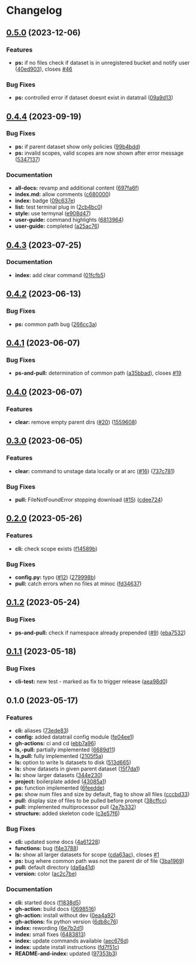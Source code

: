 # Changelog

## [0.5.0](https://github.com/CHIMEFRB/datatrail-cli/compare/v0.4.4...v0.5.0) (2023-12-06)


### Features

* **ps:** if no files check if dataset is in unregistered bucket and notify user ([40ed903](https://github.com/CHIMEFRB/datatrail-cli/commit/40ed903623a4ec9fd4043b4d1863626303830a54)), closes [#46](https://github.com/CHIMEFRB/datatrail-cli/issues/46)


### Bug Fixes

* **ps:** controlled error if dataset doesnt exist in datatrail ([09a9d13](https://github.com/CHIMEFRB/datatrail-cli/commit/09a9d13a879971b65902ea19c3b2cda8ce7289de))

## [0.4.4](https://github.com/CHIMEFRB/datatrail-cli/compare/v0.4.3...v0.4.4) (2023-09-19)


### Bug Fixes

* **ps:** if parent dataset show only policies ([99b4bdd](https://github.com/CHIMEFRB/datatrail-cli/commit/99b4bddfbb788f6617dce408342232e0aa411156))
* **ps:** invalid scopes, valid scopes are now shown after error message ([5347137](https://github.com/CHIMEFRB/datatrail-cli/commit/534713782fe5105055506d55f1f43c51c110a4b4))


### Documentation

* **all-docs:** revamp and additional content ([697fa6f](https://github.com/CHIMEFRB/datatrail-cli/commit/697fa6f2d2e150414c034c9d45a461808cd87381))
* **index.md:** allow comments ([c680000](https://github.com/CHIMEFRB/datatrail-cli/commit/c6800007925c5794a5f7c29a63934c904cdaea07))
* **index:** badge ([09c637e](https://github.com/CHIMEFRB/datatrail-cli/commit/09c637eea007d0176a0ca0abe7524ca9f5c8a667))
* **list:** test terminal plug in ([2cb4bc0](https://github.com/CHIMEFRB/datatrail-cli/commit/2cb4bc00ae89bdd1a7321ca2bd887da556225641))
* **style:** use termynal ([e908d47](https://github.com/CHIMEFRB/datatrail-cli/commit/e908d4786e63972bef9f712b6c740088c8ac7906))
* **user-guide:** command highlights ([6813964](https://github.com/CHIMEFRB/datatrail-cli/commit/6813964e361391a8cbd4558b7c9bcda32c42cd7c))
* **user-guide:** completed ([a25ac76](https://github.com/CHIMEFRB/datatrail-cli/commit/a25ac767f8fee8bb22d100358481090c186f8e1f))

## [0.4.3](https://github.com/CHIMEFRB/datatrail-cli/compare/v0.4.2...v0.4.3) (2023-07-25)


### Documentation

* **index:** add clear command ([01fcfb5](https://github.com/CHIMEFRB/datatrail-cli/commit/01fcfb5df89a8c567f743c26cc2342ccad93c632))

## [0.4.2](https://github.com/CHIMEFRB/datatrail-cli/compare/v0.4.1...v0.4.2) (2023-06-13)


### Bug Fixes

* **ps:** common path bug ([266cc3a](https://github.com/CHIMEFRB/datatrail-cli/commit/266cc3af3d3c397e83c9e18bad39ea5178b191f8))

## [0.4.1](https://github.com/CHIMEFRB/datatrail-cli/compare/v0.4.0...v0.4.1) (2023-06-07)


### Bug Fixes

* **ps-and-pull:** determination of common path ([a35bbad](https://github.com/CHIMEFRB/datatrail-cli/commit/a35bbad705b9702812281539516e2c7081a9516e)), closes [#19](https://github.com/CHIMEFRB/datatrail-cli/issues/19)

## [0.4.0](https://github.com/CHIMEFRB/datatrail-cli/compare/v0.3.0...v0.4.0) (2023-06-07)


### Features

* **clear:** remove empty parent dirs ([#20](https://github.com/CHIMEFRB/datatrail-cli/issues/20)) ([1559608](https://github.com/CHIMEFRB/datatrail-cli/commit/1559608de9d18d1b16a069c5b6b8136afb388fab))

## [0.3.0](https://github.com/CHIMEFRB/datatrail-cli/compare/v0.2.0...v0.3.0) (2023-06-05)


### Features

* **clear:** command to unstage data locally or at arc ([#16](https://github.com/CHIMEFRB/datatrail-cli/issues/16)) ([737c781](https://github.com/CHIMEFRB/datatrail-cli/commit/737c7811a6112a46e842bc135d94d035a9bf301f))


### Bug Fixes

* **pull:** FileNotFoundError stopping download ([#15](https://github.com/CHIMEFRB/datatrail-cli/issues/15)) ([cdee724](https://github.com/CHIMEFRB/datatrail-cli/commit/cdee7248d28a94c8bd4cabe3df9c93a337342dd3))

## [0.2.0](https://github.com/CHIMEFRB/datatrail-cli/compare/v0.1.2...v0.2.0) (2023-05-26)


### Features

* **cli:** check scope exists ([f14589b](https://github.com/CHIMEFRB/datatrail-cli/commit/f14589bc539ec3448348d1d6bc9b1b32d864d7ea))


### Bug Fixes

* **config.py:** typo ([#12](https://github.com/CHIMEFRB/datatrail-cli/issues/12)) ([279998b](https://github.com/CHIMEFRB/datatrail-cli/commit/279998bbc5a4c5bd9922db59b159a38fbfdade8b))
* **pull:** catch errors when no files at minoc ([fd34637](https://github.com/CHIMEFRB/datatrail-cli/commit/fd346373a3cdab93d0532a82cef5a8a04940aea7))

## [0.1.2](https://github.com/CHIMEFRB/datatrail-cli/compare/v0.1.1...v0.1.2) (2023-05-24)


### Bug Fixes

* **ps-and-pull:** check if namespace already prepended ([#9](https://github.com/CHIMEFRB/datatrail-cli/issues/9)) ([eba7532](https://github.com/CHIMEFRB/datatrail-cli/commit/eba7532f3a2c23854a62842f3ce54246916e0d6b))

## [0.1.1](https://github.com/CHIMEFRB/datatrail-cli/compare/v0.1.0...v0.1.1) (2023-05-18)


### Bug Fixes

* **cli-test:** new test - marked as fix to trigger release ([aea98d0](https://github.com/CHIMEFRB/datatrail-cli/commit/aea98d07f63ee17f6d5b4acd396ea32e3aefbd11))

## 0.1.0 (2023-05-17)


### Features

* **cli:** aliases ([73ede83](https://github.com/CHIMEFRB/datatrail-cli/commit/73ede838133b54ef0ba8f45eda453547d601a180))
* **config:** added datatrail config module ([fe04ee1](https://github.com/CHIMEFRB/datatrail-cli/commit/fe04ee1af77e3d416c103e9ef73a7d79a4b616d5))
* **gh-actions:** ci and cd ([ebb7a96](https://github.com/CHIMEFRB/datatrail-cli/commit/ebb7a966836d2a4f57287191b9396d9b72cb3cfe))
* **ls,-pull:** partially implemented ([6689d11](https://github.com/CHIMEFRB/datatrail-cli/commit/6689d119782d1e251935050c508fb14969ff33d2))
* **ls,pull:** fully implemented ([2105f5a](https://github.com/CHIMEFRB/datatrail-cli/commit/2105f5a86dc42a0618903d0e315bc6490fd633ed))
* **ls:** option to write ls datasets to disk ([513d665](https://github.com/CHIMEFRB/datatrail-cli/commit/513d665a843bb4aa1f6f92e54ab020ee4f1477ab))
* **ls:** show datasets in given parent dataset ([15f7da1](https://github.com/CHIMEFRB/datatrail-cli/commit/15f7da1aa76a2a0c75f9229e445f96886b353a1f))
* **ls:** show larger datasets ([344e230](https://github.com/CHIMEFRB/datatrail-cli/commit/344e230f9798ad8a27752431bfd70f73370488f8))
* **project:** boilerplate added ([43085a1](https://github.com/CHIMEFRB/datatrail-cli/commit/43085a15789c2045ea41bca9aa89c26c26182019))
* **ps:** function implemented ([6feedde](https://github.com/CHIMEFRB/datatrail-cli/commit/6feedde08b0dddc3c9b43aba17999e681a2c6b1e))
* **ps:** show num files and size by default, flag to show all files ([cccbd33](https://github.com/CHIMEFRB/datatrail-cli/commit/cccbd3337289699f80112edff612abf746407f4b))
* **pull:** display size of files to be pulled before prompt ([38cffcc](https://github.com/CHIMEFRB/datatrail-cli/commit/38cffccb18dcaca41150ee7af85b4c80f6137284))
* **pull:** implemented multiprocessor pull ([2e7b332](https://github.com/CHIMEFRB/datatrail-cli/commit/2e7b33205789c54e4f9544223a0555d74edd464d))
* **structure:** added skeleton code ([c3e57f6](https://github.com/CHIMEFRB/datatrail-cli/commit/c3e57f63ea0e54c45f12a4c3682ed01e5d9489ec))


### Bug Fixes

* **cli:** updated some docs ([4a61228](https://github.com/CHIMEFRB/datatrail-cli/commit/4a61228300d5082e76081d84520fddf743cc0ebf))
* **functions:** bug ([f4e3788](https://github.com/CHIMEFRB/datatrail-cli/commit/f4e3788944e5a95f868e139369abdfac35c61caa))
* **ls:** show all larger datasets for scope ([cda63ac](https://github.com/CHIMEFRB/datatrail-cli/commit/cda63ac3053912aa0f4f0bc4781773e3ce46ac0a)), closes [#1](https://github.com/CHIMEFRB/datatrail-cli/issues/1)
* **ps:** bug where common path was not the parent dir of file ([3ba1969](https://github.com/CHIMEFRB/datatrail-cli/commit/3ba1969fec4aa5a57e5913a74d5d6aa10a7d86d7))
* **pull:** default directory ([da6a41d](https://github.com/CHIMEFRB/datatrail-cli/commit/da6a41d9c1dce3613996f735fef65ed62bbcc302))
* **version:** color ([ac2c7be](https://github.com/CHIMEFRB/datatrail-cli/commit/ac2c7bea886f48cc5fa5b84443999fb6e3809461))


### Documentation

* **cli:** started docs ([f1838d5](https://github.com/CHIMEFRB/datatrail-cli/commit/f1838d5864cfed16e5221e9b5affaebb39ec108d))
* **gh-action:** build docs ([0698516](https://github.com/CHIMEFRB/datatrail-cli/commit/0698516e1670fb7a019ac271707d1d40fa4c5904))
* **gh-action:** install without dev ([0ea4a92](https://github.com/CHIMEFRB/datatrail-cli/commit/0ea4a92395c4eb04e6e6913679c3fd9b1b0cbd56))
* **gh-actions:** fix python version ([6db8c76](https://github.com/CHIMEFRB/datatrail-cli/commit/6db8c76298da316b7614d9ce794154ce75b83939))
* **index:** rewording ([6e7b2d1](https://github.com/CHIMEFRB/datatrail-cli/commit/6e7b2d1985233595374dc6d311b7b34389f92344))
* **index:** small fixes ([6483813](https://github.com/CHIMEFRB/datatrail-cli/commit/6483813033d71281a973dc52d250ae4e37a2df9e))
* **index:** update commands available ([aec676d](https://github.com/CHIMEFRB/datatrail-cli/commit/aec676d576082e288ee7144c39e34eb289dc8946))
* **index:** update install instructions ([fd7f51c](https://github.com/CHIMEFRB/datatrail-cli/commit/fd7f51c64d8f4b97f23d2b2b5897b34809a1bee3))
* **README-and-index:** updated ([97353b3](https://github.com/CHIMEFRB/datatrail-cli/commit/97353b3c7f94a199363853b1622b930064ea085f))
